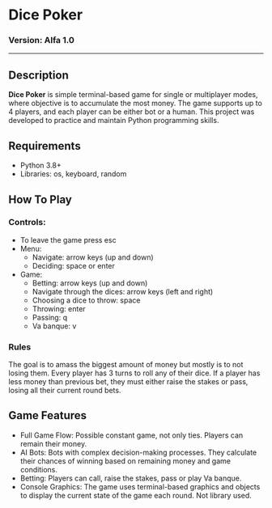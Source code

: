# Dice Poker
### Version: Alfa 1.0

---

## Description
**Dice Poker** is simple terminal-based game for single or multiplayer modes, where objective is to accumulate the most money. The game supports up to 4 players, and each player can be either bot or a human. This project was developed to practice and maintain Python programming skills.

## Requirements
- Python 3.8+
- Libraries: os, keyboard, random

## How To Play
### Controls:
- To leave the game press esc
- Menu: 
    - Navigate: arrow keys (up and down)
    - Deciding: space or enter
- Game:
    - Betting: arrow keys (up and down)
    - Navigate through the dices: arrow keys (left and right)
    - Choosing a dice to throw: space
    - Throwing: enter
    - Passing: q
    - Va banque: v

### Rules
The goal is to amass the biggest amount of money but mostly is to not losing them. Every player has 3 turns to roll any of their dice. If a player has less money than previous bet, they must either raise the stakes or pass, losing all their current round bets. 

## Game Features
- Full Game Flow: Possible constant game, not only ties. Players can remain their money.
- AI Bots: Bots with complex decision-making processes. They calculate their chances of winning based on remaining money and game conditions.
- Betting: Players can call, raise the stakes, pass or play Va banque.
- Console Graphics: The game uses terminal-based graphics and objects to display the current state of the game each round. Not library used.
